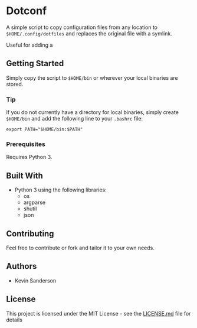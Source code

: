 # Dotconf
A simple script to copy configuration files from any location to `$HOME/.config/dotfiles` and replaces the original file with a symlink. 

Useful for adding a 

## Getting Started

Simply copy the script to `$HOME/bin` or wherever your local binaries are stored. 

### Tip
If you do not currently have a directory for local binaries, simply create `$HOME/bin` and add the following line to your `.bashrc` file: 
 
```
export PATH="$HOME/bin:$PATH"
```

### Prerequisites

Requires Python 3. 

## Built With

* Python 3 using the following libraries: 
    * os
    * argparse
    * shutil
    * json

## Contributing

Feel free to contribute or fork and tailor it to your own needs. 

## Authors

* Kevin Sanderson

## License

This project is licensed under the MIT License - see the [LICENSE.md](LICENSE.md) file for details

